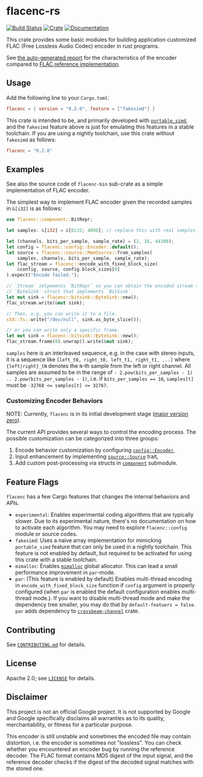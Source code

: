 # flacenc-rs

[![Build Status](https://github.com/yotarok/flacenc-rs/workflows/Unittest/badge.svg)](https://github.com/yotarok/flacenc-rs/actions)
[![Crate](https://img.shields.io/crates/v/flacenc.svg)](https://crates.io/crates/flacenc)
[![Documentation](https://docs.rs/flacenc/badge.svg)](https://docs.rs/flacenc)

This crate provides some basic modules for building application customized FLAC
(Free Lossless Audio Codec) encoder in rust programs.

See [the auto-generated report](report/report.md) for the characteristics of the
encoder compared to
[FLAC reference implementation](https://xiph.org/flac/download.html).

## Usage

Add the following line to your `Cargo.toml`:

```toml
flacenc = { version = "0.2.0", feature = ["fakesimd"] }
```

This crate is intended to be, and primarily developed with
[`portable_simd`](https://github.com/rust-lang/project-portable-simd), and the
`fakesimd` feature above is just for emulating this features in a stable
toolchain. If you are using a nightly toolchain, use this crate without
`fakesimd` as follows:

```toml
flacenc = "0.2.0"
```

## Examples

See also the source code of `flacenc-bin` sub-crate as a simple implementation
of FLAC encoder.

The simplest way to implement FLAC encoder given the recorded samples in
`&[i32]` is as follows:

```rust
use flacenc::component::BitRepr;

let samples: &[i32] = &[0i32; 4096]; // replace this with real samples.

let (channels, bits_per_sample, sample_rate) = (2, 16, 44100);
let config = flacenc::config::Encoder::default();
let source = flacenc::source::MemSource::from_samples(
    samples, channels, bits_per_sample, sample_rate);
let flac_stream = flacenc::encode_with_fixed_block_size(
    &config, source, config.block_sizes[0]
).expect("Encode failed.");

// `Stream` imlpements `BitRepr` so you can obtain the encoded stream via
// `ByteSink` struct that implements `BitSink`.
let mut sink = flacenc::bitsink::ByteSink::new();
flac_stream.write(&mut sink);

// Then, e.g. you can write it to a file.
std::fs::write("/dev/null", sink.as_byte_slice());

// or you can write only a specific frame.
let mut sink = flacenc::bitsink::ByteSink::new();
flac_stream.frame(0).unwrap().write(&mut sink);
```

`samples` here is an interleaved sequence, e.g. in the case with stereo inputs,
it is a sequence like `[left_t0, right_t0, left_t1, right_t1, ...]` where
`{left|right}_tN` denotes the `N`-th sample from the left or right channel. All
samples are assumed to be in the range of `- 2.pow(bits_per_samples - 1) ..
2.pow(bits_per_samples - 1)`, i.e. if `bits_per_samples == 16`, `samples[t]`
must be `-32768 <= samples[t] <= 32767`.

### Customizing Encoder Behaviors

NOTE: Currently, `flacenc` is in its initial development stage
([major version zero](https://semver.org/#spec-item-4)).

The current API provides several ways to control the encoding process. The
possible customization can be categorized into three groups:

1.  Encode behavior customization by configuring [`config::Encoder`],
2.  Input enhancement by implementing [`source::Source`] trait,
3.  Add custom post-processing via structs in [`component`] submodule.

[`config::Encoder`]: https://docs.rs/flacenc/latest/flacenc/config/struct.Encoder.html
[`source::Source`]: https://docs.rs/flacenc/latest/flacenc/source/trait.Source.html
[`component`]: https://docs.rs/flacenc/latest/flacenc/component/index.html

## Feature Flags

`flacenc` has a few Cargo features that changes the internal behaviors and APIs.

-   `experimental`: Enables experimental coding algorithms that are typically
    slower. Due to its experimental nature, there's no documentation on how to
    activate each algorithm. You may need to explore `flacenc::config` module or
    source codes.
-   `fakesimd`: Uses a naive array implementation for mimicking `portable_simd`
    feature that can only be used in a nightly toolchain. This feature is not
    enabled by default, but required to be activated for using this crate with a
    stable toolchain.
-   `mimalloc`: Enables [`mimalloc`](https://crates.io/crates/mimalloc) global
    allocator. This can lead a small performance improvement in `par`-mode.
-   `par`: (This feature is enabled by default) Enables multi-thread encoding in
    `encode_with_fixed_block_size` function if `config` argument is properly
    configured (when `par` is enabled the default configuration enables
    multi-thread mode.). If you want to disable multi-thread mode and make the
    dependency tree smaller, you may do that by `default-featuers = false`.
    `par` adds dependency to
    [`crossbeam-channel`](https://crates.io/crates/crossbeam-channel) crate.

## Contributing

See [`CONTRIBUTING.md`](CONTRIBUTING.md) for details.

## License

Apache 2.0; see [`LICENSE`](LICENSE.md) for details.

## Disclaimer

This project is not an official Google project. It is not supported by Google
and Google specifically disclaims all warranties as to its quality,
merchantability, or fitness for a particular purpose.

This encoder is still unstable and sometimes the encoded file may contain
distortion, i.e. the encoder is sometimes not "lossless". You can check whether
you encountered an encoder bug by running the reference decoder. The FLAC format
contains MD5 digest of the input signal, and the reference decoder checks if the
digest of the decoded signal matches with the stored one.
